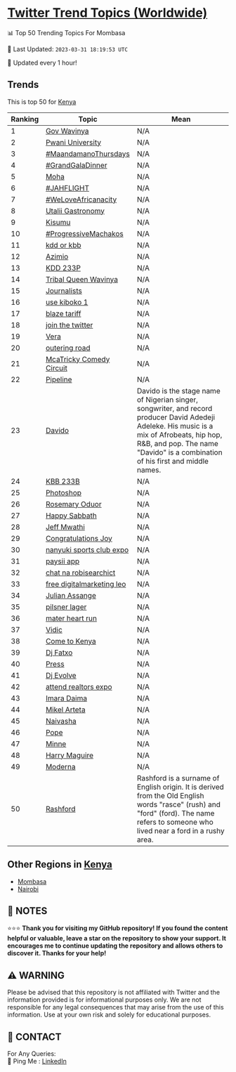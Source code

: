 [Twitter Trend Topics (Worldwide)](https://github.com/ErcinDedeoglu/Twitter-Trend-Topics)
==========


📊 Top 50 Trending Topics For Mombasa

📆 Last Updated: `2023-03-31 18:19:53 UTC`

🔧 Updated every 1 hour!


## Trends

This is top 50 for [Kenya](</Kenya>)

| Ranking | Topic | Mean |
| ------- | ------------ | ------------ |
| 1 | [Gov Wavinya](http://twitter.com/search?q=Gov+Wavinya) | N/A |
| 2 | [Pwani University](http://twitter.com/search?q=Pwani+University) | N/A |
| 3 | [#MaandamanoThursdays](http://twitter.com/search?q=%23MaandamanoThursdays) | N/A |
| 4 | [#GrandGalaDinner](http://twitter.com/search?q=%23GrandGalaDinner) | N/A |
| 5 | [Moha](http://twitter.com/search?q=Moha) | N/A |
| 6 | [#JAHFLIGHT](http://twitter.com/search?q=%23JAHFLIGHT) | N/A |
| 7 | [#WeLoveAfricanacity](http://twitter.com/search?q=%23WeLoveAfricanacity) | N/A |
| 8 | [Utalii Gastronomy](http://twitter.com/search?q=Utalii+Gastronomy) | N/A |
| 9 | [Kisumu](http://twitter.com/search?q=Kisumu) | N/A |
| 10 | [#ProgressiveMachakos](http://twitter.com/search?q=%23ProgressiveMachakos) | N/A |
| 11 | [kdd or kbb](http://twitter.com/search?q=kdd+or+kbb) | N/A |
| 12 | [Azimio](http://twitter.com/search?q=Azimio) | N/A |
| 13 | [KDD 233P](http://twitter.com/search?q=KDD+233P) | N/A |
| 14 | [Tribal Queen Wavinya](http://twitter.com/search?q=Tribal+Queen+Wavinya) | N/A |
| 15 | [Journalists](http://twitter.com/search?q=Journalists) | N/A |
| 16 | [use kiboko 1](http://twitter.com/search?q=use+kiboko+1) | N/A |
| 17 | [blaze tariff](http://twitter.com/search?q=blaze+tariff) | N/A |
| 18 | [join the twitter](http://twitter.com/search?q=join+the+twitter) | N/A |
| 19 | [Vera](http://twitter.com/search?q=Vera) | N/A |
| 20 | [outering road](http://twitter.com/search?q=outering+road) | N/A |
| 21 | [McaTricky Comedy Circuit](http://twitter.com/search?q=McaTricky+Comedy+Circuit) | N/A |
| 22 | [Pipeline](http://twitter.com/search?q=Pipeline) | N/A |
| 23 | [Davido](http://twitter.com/search?q=Davido) | Davido is the stage name of Nigerian singer, songwriter, and record producer David Adedeji Adeleke. His music is a mix of Afrobeats, hip hop, R&B, and pop. The name "Davido" is a combination of his first and middle names. |
| 24 | [KBB 233B](http://twitter.com/search?q=KBB+233B) | N/A |
| 25 | [Photoshop](http://twitter.com/search?q=Photoshop) | N/A |
| 26 | [Rosemary Oduor](http://twitter.com/search?q=Rosemary+Oduor) | N/A |
| 27 | [Happy Sabbath](http://twitter.com/search?q=Happy+Sabbath) | N/A |
| 28 | [Jeff Mwathi](http://twitter.com/search?q=Jeff+Mwathi) | N/A |
| 29 | [Congratulations Joy](http://twitter.com/search?q=Congratulations+Joy) | N/A |
| 30 | [nanyuki sports club expo](http://twitter.com/search?q=nanyuki+sports+club+expo) | N/A |
| 31 | [paysii app](http://twitter.com/search?q=paysii+app) | N/A |
| 32 | [chat na robisearchict](http://twitter.com/search?q=chat+na+robisearchict) | N/A |
| 33 | [free digitalmarketing leo](http://twitter.com/search?q=free+digitalmarketing+leo) | N/A |
| 34 | [Julian Assange](http://twitter.com/search?q=Julian+Assange) | N/A |
| 35 | [pilsner lager](http://twitter.com/search?q=pilsner+lager) | N/A |
| 36 | [mater heart run](http://twitter.com/search?q=mater+heart+run) | N/A |
| 37 | [Vidic](http://twitter.com/search?q=Vidic) | N/A |
| 38 | [Come to Kenya](http://twitter.com/search?q=Come+to+Kenya) | N/A |
| 39 | [Dj Fatxo](http://twitter.com/search?q=Dj+Fatxo) | N/A |
| 40 | [Press](http://twitter.com/search?q=Press) | N/A |
| 41 | [Dj Evolve](http://twitter.com/search?q=Dj+Evolve) | N/A |
| 42 | [attend realtors expo](http://twitter.com/search?q=attend+realtors+expo) | N/A |
| 43 | [Imara Daima](http://twitter.com/search?q=Imara+Daima) | N/A |
| 44 | [Mikel Arteta](http://twitter.com/search?q=Mikel+Arteta) | N/A |
| 45 | [Naivasha](http://twitter.com/search?q=Naivasha) | N/A |
| 46 | [Pope](http://twitter.com/search?q=Pope) | N/A |
| 47 | [Minne](http://twitter.com/search?q=Minne) | N/A |
| 48 | [Harry Maguire](http://twitter.com/search?q=Harry+Maguire) | N/A |
| 49 | [Moderna](http://twitter.com/search?q=Moderna) | N/A |
| 50 | [Rashford](http://twitter.com/search?q=Rashford) | Rashford is a surname of English origin. It is derived from the Old English words "rasce" (rush) and "ford" (ford). The name refers to someone who lived near a ford in a rushy area. |



## Other Regions in [Kenya](</Kenya>)

* [Mombasa](</Kenya/Mombasa.md>)
* [Nairobi](</Kenya/Nairobi.md>)



## 📝 NOTES

⭐⭐⭐ **Thank you for visiting my GitHub repository! If you found the content helpful or valuable, leave a star on the repository to show your support. It encourages me to continue updating the repository and allows others to discover it. Thanks for your help!**


## ⚠️ WARNING

Please be advised that this repository is not affiliated with Twitter and the information provided is for informational purposes only. We are not responsible for any legal consequences that may arise from the use of this information. Use at your own risk and solely for educational purposes.


## 📨 CONTACT

 For Any Queries:  
            🏓 Ping Me : [LinkedIn](https://www.linkedin.com/in/ercindedeoglu/)
